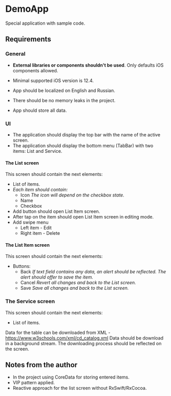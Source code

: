 # DemoApp
Special application with sample code.

## Requirements

### General

* __External libraries or components shouldn't be used__. Only defaults iOS components allowed.
  
* Minimal supported iOS version is 12.4.
* App should be localized on English and Russian.
* There should be no memory leaks in the project.
* App should store all data.

### UI

* The application should display the top bar with the name of the active screen.
* The application should display the bottom menu (TabBar) with two items: List and Service.

#### The List screen

This screen should contain the next elements:

* List of items.
* _Each item should contain:_
  * Icon
    _The icon will depend on the checkbox state._
  * Name
  * Checkbox
* Add button should open List Item screen.
* After tap on the item should open List Item screen in editing mode.
* Add swipe menu
  * Left item - Edit
  * Right item - Delete

#### The List Item screen

This screen should contain the next elements:

* Buttons:
  * Back
  _If text field contains any data, an alert should be reflected. The alert should offer to save the item._
  * Cancel
  _Revert all changes and back to the List screen._
  * Save
  _Save all changes and back to the List screen._

### The Service screen

This screen should contain the next elements:

* List of items.

Data for the table can be downloaded from XML - https://www.w3schools.com/xml/cd_catalog.xml
Data should be download in a background stream.
The downloading process should be reflected on the screen.


## Notes from the author

* In the project using CoreData for storing entered items.
* VIP pattern applied.
* Reactive approach for the list screen without RxSwift/RxCocoa.